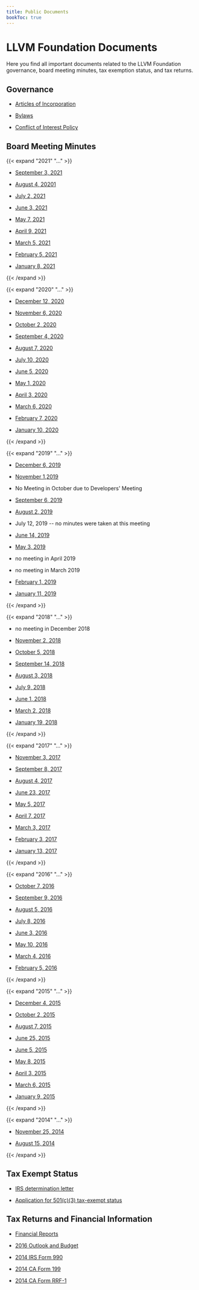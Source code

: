 ```yaml
---
title: Public Documents
bookToc: true
---
```


# LLVM Foundation Documents

Here you find all important documents related to the LLVM Foundation governance,
board meeting minutes, tax exemption status, and tax returns.

## Governance

* [Articles of Incorporation](/documents/other/CertifiedAR-Articles-of-Incorporation.pdf)

* [Bylaws](/documents/other/LLVMF-Bylaws.pdf)

* [Conflict of Interest Policy](/documents/other/LLVMF-Conflict-of-Interest-Policy-00591778-2.pdf)

## Board Meeting Minutes

{{< expand "2021" "..." >}}
* [September 3, 2021](/documents/minutes/2021-09-03-Meeting-Minutes.pdf)

* [August 4, 20201](/documents/minutes/2021-08-04-Meeting-Minutes.pdf)

* [July 2, 2021](/documents/minutes/2021-07-02-Meeting-Minutes.pdf)

* [June 3, 2021](/documents/minutes/2021-06-05-Meeting-Minutes.pdf)

* [May 7, 2021](/documents/minutes/2021-05-07-Meeting-Minutes.pdf)

* [April 9, 2021](/documents/minutes/2021-04-09-Meeting-Minutes.pdf)

* [March 5, 2021](/documents/minutes/2021-03-05-Meeting-Minutes.pdf)

* [February 5, 2021](/documents/minutes/2021-02-05-Meeting-Minutes.pdf)

* [January 8, 2021](/documents/minutes/2021-01-08-Meeting-Minutes.pdf)

{{< /expand >}}

{{< expand "2020" "..." >}}

* [December 12, 2020](/documents/minutes/2020-12-04-Meeting-Minutes.pdf)

* [November 6, 2020](/documents/minutes/2020-11-06-Meeting-Minutes.pdf)

* [October 2, 2020](/documents/minutes/2020-10-02-Meeting-Minutes.pdf)

* [September 4, 2020](/documents/minutes/2020-09-04-Meeting-Minutes.pdf)

* [August 7, 2020](/documents/minutes/2020-08-07.pdf)

* [July 10, 2020](/documents/minutes/2020-07-10.pdf)

* [June 5, 2020](/documents/minutes/2020-06-05.pdf)

* [May 1, 2020](/documents/minutes/2020-05-01.pdf)

* [April 3, 2020](/documents/minutes/2020-04-03.pdf)

* [March 6, 2020](/documents/minutes/2020-03-06.pdf)

* [February 7, 2020](/documents/minutes/2020-02-07.pdf)

* [January 10, 2020](/documents/minutes/2020-01-10-LLVMFoundation-BoardMeetingMinutes.pdf)

{{< /expand >}}

{{< expand "2019" "..." >}}

* [December 6, 2019](/documents/minutes/2019-12-06-LLVMFoundation-BoardMeetingMinutes.pdf)

* [November 1,2019](/documents/minutes/2019-11-01-LLVMFoundation-BoardMeetingMinutes.pdf)

* No Meeting in October due to Developers' Meeting

* [September 6, 2019](/documents/minutes/2019-09-06-LLVMFoundation-BoardMeetingMinutes.pdf)

* [August 2, 2019](/documents/minutes/2019-08-02-LLVMFoundation-BoardMeetingMinutes.pdf)

* July 12, 2019 -- no minutes were taken at this meeting

* [June 14, 2019](/documents/minutes/2019-06-14.pdf)

* [May 3, 2019](/documents/minutes/2019-05-03.pdf)

* no meeting in April 2019

* no meeting in March 2019

* [February 1, 2019](/documents/minutes/2019-02-01.pdf)

* [January 11, 2019](/documents/minutes/2019-01-11.pdf)

{{< /expand >}}

{{< expand "2018" "..." >}}

* no meeting in December 2018

* [November 2, 2018](/documents/minutes/2018-11-02.pdf)

* [October 5, 2018](/documents/minutes/2018-10-05.pdf)

* [September 14, 2018](/documents/minutes/2018-09-14.pdf)

* [August 3, 2018](/documents/minutes/2018-08-03.pdf)

* [July 9, 2018](/documents/minutes/2018-07-09-LLVMFoundationBoardMinutes.pdf)

* [June 1, 2018](/documents/minutes/2018-06-01-LLVMFoundationBoardMinutes.pdf)

* [March 2, 2018](/documents/minutes/2018-03-02.pdf)

* [January 19, 2018](/documents/minutes/2018-01-19.pdf)

{{< /expand >}}

{{< expand "2017" "..." >}}

* [November 3, 2017](/documents/minutes/2017-11-03-LLVMFoundationBoardMinutes.pdf)

* [September 8, 2017](/documents/minutes/2017-09-08.pdf)

* [August 4, 2017](/documents/minutes/2017-08-04.pdf)

* [June 23, 2017](/documents/minutes/2017-06-23.pdf)

* [May 5, 2017](/documents/minutes/2017-05-05.pdf)

* [April 7, 2017](/documents/minutes/2017-04-07.pdf)

* [March 3, 2017](/documents/minutes/2017-03-03.pdf)

* [February 3, 2017](/documents/minutes/2017-02-03.pdf)

* [January 13, 2017](/documents/minutes/2017-01-13.pdf)

{{< /expand >}}

{{< expand "2016" "..." >}}

* [October 7, 2016](/documents/minutes/2016-10-07.pdf)

* [September 9, 2016](/documents/minutes/2016-09-09.txt)

* [August 5, 2016](/documents/minutes/2016-08-05.txt)

* [July 8, 2016](/documents/minutes/2016-07-08.txt)

* [June 3, 2016](/documents/minutes/2016-06-03.txt)

* [May 10, 2016](/documents/minutes/2016-05-10.txt)

* [March 4, 2016](/documents/minutes/2016-03-04.pdf)

* [February 5, 2016](/documents/minutes/2016-02-05.pdf)

{{< /expand >}}

{{< expand "2015" "..." >}}

* [December 4, 2015](/documents/minutes/2015-12-04.pdf)

* [October 2, 2015](/documents/minutes/2015-10-02.pdf)

* [August 7, 2015](/documents/minutes/2015-08-07.pdf)

* [June 25, 2015](/documents/minutes/2015-06-25.pdf)

* [June 5, 2015](/documents/minutes/2015-06-05.pdf)

* [May 8, 2015](/documents/minutes/2015-05-08.pdf)

* [April 3, 2015](/documents/minutes/2015-04-03.pdf)

* [March 6, 2015](/documents/minutes/2015-03-06.pdf)

* [January 9, 2015](/documents/minutes/2015-01-09.pdf)

{{< /expand >}}

{{< expand "2014" "..." >}}

* [November 25, 2014](/documents/minutes/2014-11-25.pdf)

* [August 15, 2014](/documents/minutes/2014-08-15.pdf)

{{< /expand >}}

## Tax Exempt Status

* [IRS determination letter](/documents/other/LLVMFoundation-DeterminationLetter.pdf)

* [Application for 501(c)(3) tax-exempt status](/documents/other/LLVMFoundation-1023.pdf)

## Tax Returns and Financial Information

* [Financial Reports](/docs/finance.md)

* [2016 Outlook and Budget](/documents/other/2016-LLVMFoundation-Outlook-Budget.pdf)

* [2014 IRS Form 990](/documents/other/2014-LLVMFoundation990.pdf)

* [2014 CA Form 199](/documents/other/2014-LLVMFoundationCA199.pdf)

* [2014 CA Form RRF-1](/documents/other/2014-LLVMFoundationRRF-1.pdf)
